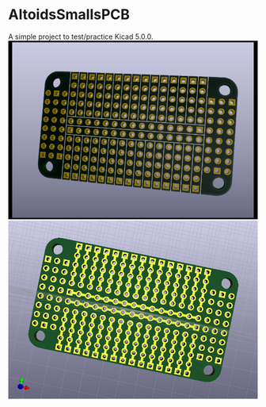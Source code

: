# AltoidsSmallsPCB
A simple project to test/practice Kicad 5.0.0.
![Front of PCB](https://github.com/bborncr/AltoidsSmallsPCB/blob/master/images/front.png "Front of PCB")
![Back of PCB](https://github.com/bborncr/AltoidsSmallsPCB/blob/master/images/back.png "Back of PCB")

